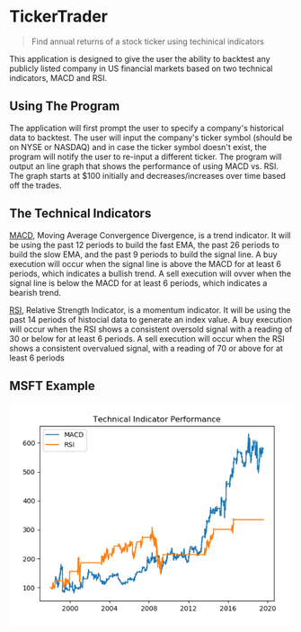 # TickerTrader
>Find annual returns of a stock ticker using techinical indicators

This application is designed to give the user the ability to backtest any publicly listed company in US financial markets based on two technical indicators, MACD and RSI.

## Using The Program
The application will first prompt the user to specify a company's historical data to backtest. The user will input the company's ticker symbol (should be on NYSE or NASDAQ) and in case the ticker symbol doesn't exist, the program will notify the user to re-input a different ticker. The program will output an line graph that shows the performance of using MACD vs. RSI. The graph starts at $100 initially and decreases/increases over time based off the trades. 

## The Technical Indicators
[MACD](https://www.investopedia.com/terms/m/macd.asp), Moving Average Convergence Divergence, is a trend indicator. It will be using the past 12 periods to build the fast EMA, the past 26 periods to build the slow EMA, and the past 9 periods to build the signal line. A buy execution will occur when the signal line is above the MACD for at least 6 periods, which indicates a bullish trend. A sell execution will ovver when the signal line is below the MACD for at least 6 periods, which indicates a bearish trend.

[RSI](https://www.investopedia.com/terms/r/rsi.asp), Relative Strength Indicator, is a momentum indicator. It will be using the past 14 periods of histocial data to generate an index value. A buy execution will occur when the RSI shows a consistent oversold signal with a reading of 30 or below for at least 6 periods. A sell execution will occur when the RSI shows a consistent overvalued signal, with a reading of 70 or above for at least 6 periods

## MSFT Example

![alt text](https://github.com/ssamarakoon/TickerTrader/blob/master/figure.PNG)




